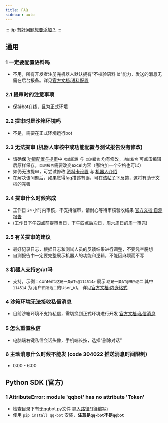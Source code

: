 ```yaml
---
title: FAQ
sidebar: auto
---
```


::: tip
[有好问题想要添加？](/about/contact.html#faq)
:::

 ## 通用

 ###  1 一定要配置语料吗
 
 - 不用，所有开发者注册完机器人默认拥有“不校验语料 id”能力，发送的消息无需在后台报备。详见[官方文档:语料配置](https://bot.q.qq.com/wiki/#_9-1-%E8%AF%AD%E6%96%99%E9%85%8D%E7%BD%AE)

 ### 2.1 提审时的注意事项
 
 - 保持bot在线，且为正式环境

 ### 2.2 提审时是沙箱环境吗
 
 - 不是，需要在正式环境运行bot
 
 ### 2.3 无法提审 (机器人审核中或功能配置与测试报告没有修改)
 
 - 请确保 [功能配置与提审](https://q.qq.com/bot/#/developer/publish-config)中 `功能配置` 与 `自测报告` 均有修改，`功能指令` 可点击编辑后原样保存，`自测报告`需要改变excel内容（哪怕加一个空格也可以）
 - 如仍无法提审，可尝试修改 [资料卡设置](https://q.qq.com/bot/#/developer/data-card) 与 [机器人介绍](https://q.qq.com/bot/#/setting/bot-setting-detailed)
 - 在解决该问题后，如果觉得faq描述有误，可在[该帖子](https://qun.qq.com/qqweb/qunpro/share?_wv=3&_wwv=128&appChannel=share&inviteCode=WEhLR&appChannel=share&contentID=MQ2w&businessType=2&from=246610&biz=ka&shareSource=5)下反馈，这将有助于文档的完善

 ### 2.4 提审什么时候完成
 
 - 工作日 `24` 小时内审核，不支持催审，请耐心等待审核验收结果 [官方文档:自测报告](https://bot.q.qq.com/wiki/#_9-3-%E8%87%AA%E6%B5%8B%E6%8A%A5%E5%91%8A)
 - (工作日下午四点前提审当日，下午四点后次日，周六周日的周一审完)

 ### 2.5 有关提审的建议
  
 - 最好记录日志，根据日志和测试人员的反馈结果进行调整，不要凭空臆想
 - 自测报告中一定要完整展示机器人的功能和逻辑，不能因麻烦而不写
 
 
 ### 3 机器人支持@/at吗
 
 - 支持，示例：content:`这是一条AT<@114514>` 展示:`这是一条AT@田所浩二` 其中`114514` 为 用户`田所浩二`的User_id。 详见[官方文档:内嵌格式](https://bot.q.qq.com/wiki/develop/api/openapi/message/message_format.html#%E6%94%AF%E6%8C%81%E7%9A%84%E6%A0%BC%E5%BC%8F)
 
 ### 4 沙箱环境无法接收私信消息
 
 - 目前沙箱环境不支持私信，需切换到正式环境进行开发 [官方文档:私信消息](https://bot.q.qq.com/wiki/develop/api/gateway/direct_message.html#%E5%8F%91%E9%80%81%E6%97%B6%E6%9C%BA)
 
 ### 5 怎么重置私信
 
 - 电脑端右键私信会话头像，手机端长按，选择“删除对话”
 
 ### 6 主动消息什么时候不能发 (code 304022 推送消息时间限制)
 
 - 0:00 - 6:00
 
 ## Python SDK (官方)
 
 ###  1 AttributeError: module 'qqbot' has no attribute 'Token'
 
 - 检查目录下有无qqbot.py文件 [导入路径*(待编写)](/docs/thrid/python_import_path.html)
 - 使用 `pip install qq-bot` 安装，**注意是`qq-bot`不是`qqbot`**
